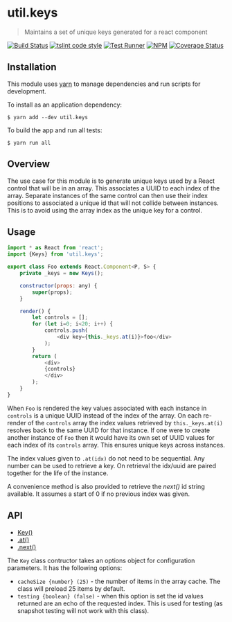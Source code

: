 # util.keys

> Maintains a set of unique keys generated for a react component

[![Build Status](https://travis-ci.org/jmquigley/util.keys.svg?branch=master)](https://travis-ci.org/jmquigley/util.keys)
[![tslint code style](https://img.shields.io/badge/code_style-TSlint-5ed9c7.svg)](https://palantir.github.io/tslint/)
[![Test Runner](https://img.shields.io/badge/testing-ava-blue.svg)](https://github.com/avajs/ava)
[![NPM](https://img.shields.io/npm/v/util.keys.svg)](https://www.npmjs.com/package/util.keys)
[![Coverage Status](https://coveralls.io/repos/github/jmquigley/util.keys/badge.svg?branch=master)](https://coveralls.io/github/jmquigley/util.keys?branch=master)


## Installation

This module uses [yarn](https://yarnpkg.com/en/) to manage dependencies and run scripts for development.

To install as an application dependency:
```
$ yarn add --dev util.keys
```

To build the app and run all tests:
```
$ yarn run all
```


## Overview

The use case for this module is to generate unique keys used by a React control that will be in an array.  This associates a UUID to each index of the array.  Separate instances of the same control can then use their index positions to associated a unique id that will not collide between instances.  This is to avoid using the array index as the unique key for a control.


## Usage

```javascript
import * as React from 'react';
import {Keys} from 'util.keys';

export class Foo extends React.Component<P, S> {
	private _keys = new Keys();

	constructor(props: any) {
		super(props);
	}

	render() {
		let controls = [];
		for (let i=0; i<20; i++) {
			controls.push(
				<div key={this._keys.at(i)}>foo</div>
			);
		}
		return (
			<div>
			{controls}
			</div>
		);
	}
}
```

When `Foo` is rendered the key values associated with each instance in `controls` is a unique UUID instead of the index of the array.  On each re-render of the `controls` array the index values retrieved by `this._keys.at(i)` resolves back to the same UUID for that instance.  If one were to create another instance of `Foo` then it would have its own set of UUID values for each index of its `controls` array.  This ensures unique keys across instances.

The index values given to `.at(idx)` do not need to be sequential.  Any number can be used to retrieve a key.  On retrieval the idx/uuid are paired together for the life of the instance.

A convenience method is also provided to retrieve the *next()* id string available.  It assumes a start of 0 if no previous index was given.

## API

- [Key()](docs/index.md#Keys)
- [.at()](docs/index.md#Keys+at)
- [.next()](docs/index.md#Keys+next)

The `Key` class contructor takes an options object for configuration parameters.  It has the following options:

- `cacheSize {number} (25)` - the number of items in the array cache.  The class will preload 25 items by default.
- `testing {boolean} (false)` - when this option is set the id values returned are an echo of the requested index.  This is used for testing (as snapshot testing will not work with this class).
